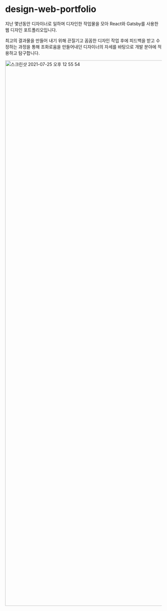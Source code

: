 # design-web-portfolio

지난 몇년동안 디자이너로 일하며 디자인한 작업물을 모아 React와 Gatsby를 사용한 웹 디자인 포트폴리오입니다.


최고의 결과물을 만들어 내기 위해 끈질기고 꼼꼼한 디자인 작업 후에 피드백을 받고 수정하는 과정을 통해 조화로움을 만들어내던 디자이너의 자세를 바탕으로 개발 분야에 적용하고 탐구합니다.

<img width="1747" alt="스크린샷 2021-07-25 오후 12 55 54" src="https://user-images.githubusercontent.com/83706188/126887208-5d0a6f9a-ba13-4cbd-9acf-8306a13a40d9.png">
